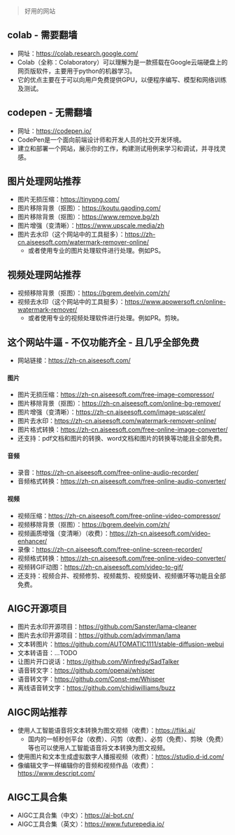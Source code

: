 > 好用的网站

## colab - 需要翻墙
* 网址：https://colab.research.google.com/
* Colab（全称：Colaboratory）可以理解为是一款搭载在Google云端硬盘上的网页版软件，主要用于python的机器学习。
* 它的优点主要在于可以向用户免费提供GPU，以便程序编写、模型和网络训练及测试。

## codepen - 无需翻墙
* 网址：https://codepen.io/
* CodePen是一个面向前端设计师和开发人员的社交开发环境。
* 建立和部署一个网站，展示你的工作，构建测试用例来学习和调试，并寻找灵感。

## 图片处理网站推荐
* 图片无损压缩：https://tinypng.com/
* 图片移除背景（抠图）：https://koutu.gaoding.com/
* 图片移除背景（抠图）：https://www.remove.bg/zh
* 图片增强（变清晰）：https://www.upscale.media/zh
* 图片去水印（这个网站中的工具挺多）：https://zh-cn.aiseesoft.com/watermark-remover-online/
  - 或者使用专业的图片处理软件进行处理。例如PS。

## 视频处理网站推荐
* 视频移除背景（抠图）：https://bgrem.deelvin.com/zh/
* 视频去水印（这个网站中的工具挺多）：https://www.apowersoft.cn/online-watermark-remover/
  - 或者使用专业的视频处理软件进行处理。例如PR。剪映。

## 这个网站牛逼 - 不仅功能齐全 - 且几乎全部免费
* 网站链接：https://zh-cn.aiseesoft.com/
#### 图片
* 图片无损压缩：https://zh-cn.aiseesoft.com/free-image-compressor/
* 图片移除背景（抠图）：https://zh-cn.aiseesoft.com/online-bg-remover/
* 图片增强（变清晰）：https://zh-cn.aiseesoft.com/image-upscaler/
* 图片去水印：https://zh-cn.aiseesoft.com/watermark-remover-online/
* 图片格式转换：https://zh-cn.aiseesoft.com/free-online-image-converter/
* 还支持：pdf文档和图片的转换、word文档和图片的转换等功能且全部免费。
#### 音频
* 录音：https://zh-cn.aiseesoft.com/free-online-audio-recorder/
* 音频格式转换：https://zh-cn.aiseesoft.com/free-online-audio-converter/
#### 视频
* 视频压缩：https://zh-cn.aiseesoft.com/free-online-video-compressor/
* 视频移除背景（抠图）：https://bgrem.deelvin.com/zh/
* 视频画质增强（变清晰）（收费）：https://zh-cn.aiseesoft.com/video-enhancer/
* 录像：https://zh-cn.aiseesoft.com/free-online-screen-recorder/
* 视频格式转换：https://zh-cn.aiseesoft.com/free-online-video-converter/
* 视频转GIF动图：https://zh-cn.aiseesoft.com/video-to-gif/
* 还支持：视频合并、视频修剪、视频裁剪、视频旋转、视频循环等功能且全部免费。

## AIGC开源项目
* 图片去水印开源项目：https://github.com/Sanster/lama-cleaner
* 图片去水印开源项目：https://github.com/advimman/lama
* 文本转图片：https://github.com/AUTOMATIC1111/stable-diffusion-webui
* 文本转语音：...TODO
* 让图片开口说话：https://github.com/Winfredy/SadTalker
* 语音转文字：https://github.com/openai/whisper
* 语音转文字：https://github.com/Const-me/Whisper
* 离线语音转文字：https://github.com/chidiwilliams/buzz

## AIGC网站推荐
* 使用人工智能语音将文本转换为图文视频（收费）：https://fliki.ai/
  - 国内的一帧秒创平台（收费）、闪剪（收费）、必剪（免费）、剪映（免费）等也可以使用人工智能语音将文本转换为图文视频。
* 使用图片和文本生成虚拟数字人播报视频（收费）：https://studio.d-id.com/
* 像编辑文字一样编辑你的音频和视频作品（收费）：https://www.descript.com/

## AIGC工具合集
* AIGC工具合集（中文）：https://ai-bot.cn/
* AIGC工具合集（英文）：https://www.futurepedia.io/
